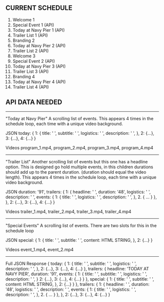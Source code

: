 ## CURRENT SCHEDULE

1. Welcome 1
2. Special Event 1 (API)
3. Today at Navy Pier 1 (API)
4. Trailer List 1 (API)
5. Branding 2
6. Today at Navy Pier 2 (API)
7. Trailer List 2 (API)
8. Welcome 3
9. Special Event 2 (API)
10. Today at Navy Pier 3 (API)
11. Trailer List 3 (API)
12. Branding 4
13. Today at Navy Pier 4 (API)
14. Trailer List 4 (API)

## API DATA NEEDED

---

"Today at Navy Pier"
A scrolling list of events. This appears 4 times in the schedule loop, each time with a unique video background.

JSON
today: {
  1: {
    title: ' ',
    subtitle: ' ',
    logistics: ' ',
    description: ' ',
  },
  2: {...},
  3: {...},
  4: {...}
}

Videos
program_1.mp4, program_2.mp4, program_3.mp4, program_4.mp4

---

"Trailer List"
Another scrolling list of events but this one has a headline option. This is designed go hold multiple events, in this children durations should add up to the parent duration. (duration should equal the video length). This appears 4 times in the schedule loop, each time with a unique video background.

JSON
duration: '91',
trailers: {
  1: {
    headline: ' ',
    duration: '48',
    logistics:  ' ',
    description: ' ',
    events: {
      1: {
        title: ' ',
        logistics: ' ',
        description: ' ',
      },
      2. { ... }
    },
  },
  2: {...},
  3: {...},
  4: {...}
}


Videos
trailer_1.mp4, trailer_2.mp4, trailer_3.mp4, trailer_4.mp4

---

"Special Events"
A scrolling list of events. There are two slots for this in the schedule loop

JSON
special: {
  1: {
    title: ' ',
    subtitle: ' ',
    content: HTML STRING,
  },
  2: {...}
}

Videos
event_1.mp4, event_2.mp4

---

Full JSON Response
{
  today: {
    1: {
      title: ' ',
      subtitle: ' ',
      logistics: ' ',
      description: ' ',
    },
    2: {...},
    3: {...},
    4: {...}
  },
  trailers: {
    headline: 'TODAY AT <br> NAVY PIER',
    duration: '91',
    events: {
      1: {
        title: ' ',
        subtitle: ' ',
        logistics: ' ',
        description: ' ',
      }
      2: {...},
      3: {...},
      4: {...}
    }
  },
  special: {
    1: {
      title: ' ',
      subtitle: ' ',
      content: HTML STRING,
    },
    2: {...}
  }
},
trailers: {
  1: {
    headline: ' ',
    duration: '48',
    logistics:  ' ',
    description: ' ',
    events: {
      1: {
        title: ' ',
        logistics: ' ',
        description: ' ',
      },
      2. { ... }
    },
  },
  2: {...},
  3: {...},
  4: {...}
}
